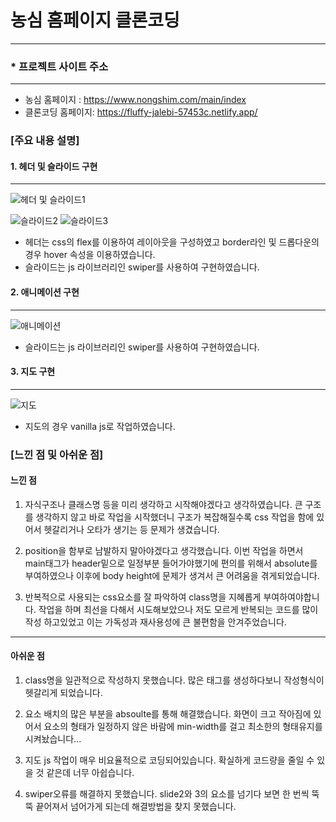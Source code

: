# 농심 홈페이지 클론코딩

---

### \* 프로젝트 사이트 주소

---

- 농심 홈페이지 : https://www.nongshim.com/main/index
- 클론코딩 홈페이지: https://fluffy-jalebi-57453c.netlify.app/

### [주요 내용 설명]

#### 1. 헤더 및 슬라이드 구현

---

![헤더 및 슬라이드1](https://github.com/Yamyam-code/intro/assets/121215024/98f4d28c-109b-4069-88aa-fd89707316a7)

![슬라이드2](https://github.com/Yamyam-code/intro/assets/121215024/cfbab497-8fa4-4d84-aca2-9c7942d3e729)
![슬라이드3](https://github.com/Yamyam-code/intro/assets/121215024/82b0d26a-b491-4776-a61c-f4e28cd5c074)

- 헤더는 css의 flex를 이용하여 레이아웃을 구성하였고 border라인 및 드롭다운의 경우 hover 속성을 이용하였습니다.
- 슬라이드는 js 라이브러리인 swiper를 사용하여 구현하였습니다.

#### 2. 애니메이션 구현

---

![애니메이션](https://github.com/Yamyam-code/intro/assets/121215024/3d823f8a-35c7-4f11-9fa0-b081f33d7184)

- 슬라이드는 js 라이브러리인 swiper를 사용하여 구현하였습니다.

#### 3. 지도 구현

---

![지도](https://github.com/Yamyam-code/intro/assets/121215024/6c0ce9cd-1679-43b6-9108-759287a32f31)

- 지도의 경우 vanilla js로 작업하였습니다.

### [느낀 점 및 아쉬운 점]

#### 느낀 점

1. 자식구조나 클래스명 등을 미리 생각하고 시작해야겠다고 생각하였습니다.
   큰 구조를 생각하지 않고 바로 작업을 시작했더니 구조가 복잡해질수록 css
   작업을 함에 있어서 헷갈리거나 오타가 생기는 등 문제가 생겼습니다.

2. position을 함부로 남발하지 말아야겠다고 생각했습니다.
   이번 작업을 하면서 main태그가 header밑으로 일정부분 들어가야했기에
   편의를 위해서 absolute를 부여하였으나 이후에 body height에 문제가 생겨서
   큰 어려움을 겪게되었습니다.

3. 반복적으로 사용되는 css요소를 잘 파악하여 class명을 지혜롭게 부여하여야합니다.
   작업을 하며 최선을 다해서 시도해보았으나 저도 모르게 반복되는 코드를 많이 작성 하고있었고 이는 가독성과 재사용성에 큰 불편함을 안겨주었습니다.

---

#### 아쉬운 점

1. class명을 일관적으로 작성하지 못했습니다.
   많은 태그를 생성하다보니 작성형식이 헷갈리게 되었습니다.

2. 요소 배치의 많은 부분을 absoulte를 통해 해결했습니다.
   화면이 크고 작아짐에 있어서 요소의 형태가 일정하지 않은 바람에 min-width를
   걸고 최소한의 형태유지를 시켜놨습니다...

3. 지도 js 작업이 매우 비요율적으로 코딩되어있습니다.
   확실하게 코드량을 줄일 수 있을 것 같은데 너무 아쉽습니다.

4. swiper오류를 해결하지 못했습니다.
   slide2와 3의 요소를 넘기다 보면 한 번씩 뚝뚝 끝어져서 넘어가게 되는데
   해결방법을 찾지 못했습니다.
